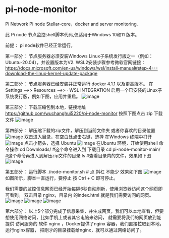 # pi-node-monitor
Pi Network Pi node Stellar-core，docker and server monitoring.

此 Pi node 节点监控shell脚本代码,仅适用于Windows 10和11 版本。

前提：
pi node软件已经正常运行。

第一部分：
节点服务器必须安装Windows Linux子系统发行版之一（例如：Ubuntu-20.04），并设置版本为V2.
WSL2安装步骤参考微软官网链接：
https://docs.microsoft.com/en-us/windows/wsl/install-manual#step-4---download-the-linux-kernel-update-package

第二部分：
节点服务器已经安装并正常运行 docker 4.1.1 以及更高版本。
在 Settings -->> Resources -->> · WSL INTEGRATION 启用一个已安装的Linux子系统发行版，例如下图，应用并重启。
![image](https://user-images.githubusercontent.com/33740652/145140772-64cff51a-f928-494e-b1a1-d46b9c982084.png)

第三部分：
下载压缩包到本地，链接地址 https://github.com/wuchanghui5220/pi-node-monitor
按照下图点击 zip 下载文件
![image](https://user-images.githubusercontent.com/33740652/145364856-17e8bd44-0eeb-45fd-8a10-267703d39837.png)

第四部分：
解压缩下载的zip文件，解压到当前文件夹 或者你喜欢的目录位置
![image](https://user-images.githubusercontent.com/33740652/145366051-8fbca61b-632c-4d66-b9cf-91375b94a264.png)
双击进入目录，在空白处点击右键，选择 在Windows 终端中打开
![image](https://user-images.githubusercontent.com/33740652/145367153-37fa6753-ecab-4c14-88c9-5f485f6baa52.png)
点击小箭头，选择 Ubuntu
![image](https://user-images.githubusercontent.com/33740652/145367622-f7f8fe63-f5b3-4306-b964-4341e3137d15.png)
在Ubuntu 环境，开始使用shell 命令操作
cd Downloads/               #这个命令进入到 下载目录 
cd pi-node-monitor-main/    #这个命令再进入到解压zip文件的目录
ls                          #查看目录内的文件，效果如下图
![image](https://user-images.githubusercontent.com/33740652/145367874-1eee6bc3-8106-44d8-8b6d-8afcfc30203a.png)

第五部分：
运行脚本
./node-monitor.sh           #  点 斜杠 不能少
效果如下图
![image](https://user-images.githubusercontent.com/33740652/145368497-0f031808-58b8-484a-b315-c70d30d13720.png)
如图所示，脚本一直运行，要停止 按 Ctrl + C 即可停止。

我们需要的监控信息网页已经开始每隔6秒自动刷新，使用浏览器访问这个网页即可看到。
双击目录 nginx，目录内 的index.html 就是我们需要访问的网页。
![image](https://user-images.githubusercontent.com/33740652/145369116-c0257f40-ae1d-4b54-bf80-796e73342141.png)
![image](https://user-images.githubusercontent.com/33740652/145369308-5499fcc4-ea23-4579-911a-8d66f2706cab.png)
![image](https://user-images.githubusercontent.com/33740652/145369661-89f5b377-7068-41db-ba5f-e8b289e6a873.png)

第六部分：
以上5个部分完成了信息采集，并生成网页，我们可以本地查看，但要想使用网络访问，比如手机上或者其它电脑来访问，
就需要将我们的网页放到能提供 访问服务的 软件 nginx ，Docker提供了nginx 容器，我们直接拉取到本地，运行nginx容器，
把刚才的目录挂载给nginx，就可以通过网络访问了。

